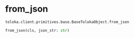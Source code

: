 # from_json
`toloka.client.primitives.base.BaseTolokaObject.from_json`

```python
from_json(cls, json_str: str)
```

